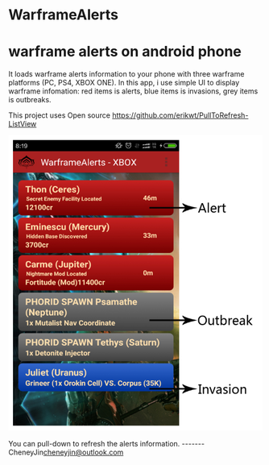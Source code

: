 # WarframeAlerts
# warframe alerts on android phone

It loads warframe alerts information to your phone with three warframe platforms (PC, PS4, XBOX ONE).
In this app, i use simple UI to display warframe infomation:
  red items is alerts,
  blue items is invasions,
  grey items is outbreaks.
  
This project uses Open source https://github.com/erikwt/PullToRefresh-ListView


![screenshot](./Screenshot_persional.cheneyjin.warframealerts.jpg)


You can pull-down to refresh the alerts information.
                                                                      -------CheneyJin<cheneyjin@outlook.com>
